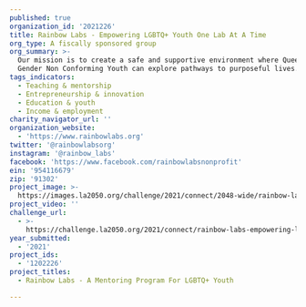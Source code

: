 ```yaml
---
published: true
organization_id: '2021226'
title: Rainbow Labs - Empowering LGBTQ+ Youth One Lab At A Time
org_type: A fiscally sponsored group
org_summary: >-
  Our mission is to create a safe and supportive environment where Queer and
  Gender Non Conforming Youth can explore pathways to purposeful lives.
tags_indicators:
  - Teaching & mentorship
  - Entrepreneurship & innovation
  - Education & youth
  - Income & employment
charity_navigator_url: ''
organization_website:
  - 'https://www.rainbowlabs.org'
twitter: '@rainbowlabsorg'
instagram: '@rainbow_labs'
facebook: 'https://www.facebook.com/rainbowlabsnonprofit'
ein: '954116679'
zip: '91302'
project_image: >-
  https://images.la2050.org/challenge/2021/connect/2048-wide/rainbow-labs-empowering-lgbtq-youth-one-lab-at-a-time.jpg
project_video: ''
challenge_url:
  - >-
    https://challenge.la2050.org/2021/connect/rainbow-labs-empowering-lgbtq-youth-one-lab-at-a-time/
year_submitted:
  - '2021'
project_ids:
  - '1202226'
project_titles:
  - Rainbow Labs - A Mentoring Program For LGBTQ+ Youth

---
```

